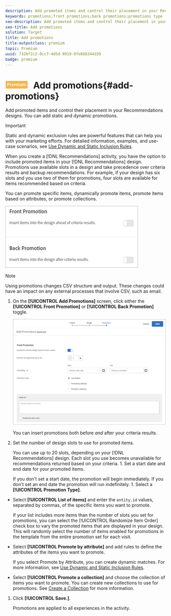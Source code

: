 ```yaml
---
description: Add promoted items and control their placement in your Recommendations designs. You can add static and dynamic promotions.
keywords: promotions;front promotions;back promotions;promotions type
seo-description: Add promoted items and control their placement in your Recommendations designs. You can add static and dynamic promotions.
seo-title: Add promotions
solution: Target
title: Add promotions
title-outputclass: premium
topic: Premium
uuid: 732bf2c2-0cc7-4d5d-9919-9fe668344d39
badge: premium
---
```


# ![PREMIUM](/help/assets/premium.png) Add promotions{#add-promotions}

Add promoted items and control their placement in your Recommendations designs. You can add static and dynamic promotions.

>[!IMPORTANT]
>
>Static and dynamic exclusion rules are powerful features that can help you with your marketing efforts. For detailed information, examples, and use-case scenarios, see [Use Dynamic and Static Inclusion Rules](../../c-recommendations/c-algorithms/use-dynamic-and-static-inclusion-rules.md#concept_4CB5C0FA705D4E449BD0B37B3D987F9F).

When you create a [!DNL Recommendations] activity, you have the option to include promoted items in your [!DNL Recommendations] design. Promotions use available slots in a design and take precedence over criteria results and backup recommendations. For example, if your design has six slots and you use two of them for promotions, four slots are available for items recommended based on criteria.

You can promote specific items, dynamically promote items, promote items based on attributes, or promote collections.

![](assets/add_promotion_toggles.png)

>[!NOTE]
>
>Using promotions changes CSV structure and output. These changes could have an impact on any external processes that involve CSV, such as email.

1. On the **[!UICONTROL Add Promotions]** screen, click either the **[!UICONTROL Front Promotion]** or **[!UICONTROL Back Promotion]** toggle.

   ![](assets/add_promotion_front.png)

   You can insert promotions both before *and* after your criteria results. 
1. Set the number of design slots to use for promoted items.

   You can use up to 20 slots, depending on your [!DNL Recommendations] design. Each slot you use becomes unavailable for recommendations returned based on your criteria. 1. Set a start date and end date for your promoted items.

   If you don't set a start date, the promotion will begin immediately. If you don't set an end date the promotion will run indefinitely. 1. Select a **[!UICONTROL Promotion Type]**.

* Select **[!UICONTROL List of items]** and enter the `entity.id` values, separated by commas, of the specific items you want to promote.

  If your list includes more items than the number of slots you set for promotions, you can select the [!UICONTROL Randomize Item Order] check box to vary the promoted items that are displayed in your design. This will randomly select the number of items enabled for promotions in the template from the entire promotion set for each visit. 

* Select **[!UICONTROL Promote by attribute]** and add rules to define the attributes of the items you want to promote.

  If you select Promote by Attribute, you can create dynamic matches. For more information, see [Use Dynamic and Static Inclusion Rules](../../c-recommendations/c-algorithms/use-dynamic-and-static-inclusion-rules.md#concept_4CB5C0FA705D4E449BD0B37B3D987F9F). 

* Select **[!UICONTROL Promote a collection]** and choose the collection of items you want to promote. You can create new collections to use for promotions. See [Create a Collection](../../c-recommendations/c-products/collections.md#task_1256DFF6842141FCAADD9E1428EF7F08) for more information.

1. Click **[!UICONTROL Save.]**.

   Promotions are applied to all experiences in the activity. 
